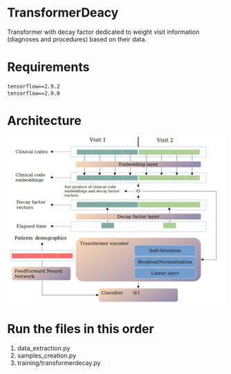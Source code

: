 # TransformerDeacy
Transformer with decay factor dedicated to weight visit information (diagnoses and procedures) based on their data.

# Requirements
```
tensorflow==2.9.2
tensorflow==2.9.0
```

# Architecture
![](assets/model_architecture.jpg)

# Run the files in this order
1. data_extraction.py
2. samples_creation.py
3. training/transformerdecay.py
